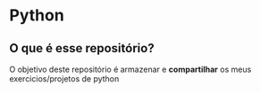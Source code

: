 # Python


<h2><strong>O que é esse repositório?</strong></h2>


O objetivo deste repositório é armazenar e <strong>compartilhar</strong> os meus exercicios/projetos de python
